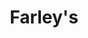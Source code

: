 ---
address: 1315 18th St
title: Farley's
install_date: August 2011

layout: location
image: "farleys.jpg"

latitude: 37.76237
longitude: -122.39599

features:

---